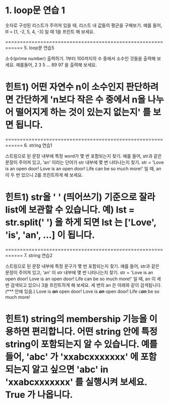 
# 1. loop문 연습 1

숫자로 구성된 리스트가 주어져 있을 때, 리스트 내 값들의 평균을 구해보기.
예를 들어, lll = [1, -2, 5, 4, -3] 일 때 1을 프린트 해 보세요.


============================================================
5. loop문 연습5

소수(prime number) 출력하기.
1부터 100까지의 수 중에서 소수인 것들을 출력해 보세요.
예를들어,
2
3
5
...
89
97
을 출력해 보세요.

힌트1) 어떤 자연수 n이 소수인지 판단하려면 간단하게 'n보다 작은 수 중에서 n을 
나누어 떨어지게 하는 것이 있는지 없는지' 를 보면 됩니다.
============================================================

============================================================
6. string 연습1

스트링으로 된 문장 내부에 특정 word가 몇 번 포함되는지 찾기.
예를 들어, str과 같은 문장이 주어져 있고, 'an' 이라는 단어가 str 내부에 몇 번 나타나는지 찾기.
str = 'Love is an open door! Love is an open door! Life can be so much more!'
일 때, an 이 두 번 있으니 2를 프린트하게 해 보세요.

힌트1) str을 ' ' (띄어쓰기) 기준으로 잘라 list에 보관할 수 있습니다.
		예) lst = str.split(' ') 을 하게 되면
			lst 는 ['Love', 'is', 'an', ...] 이 됩니다.
============================================================

============================================================
7. string 연습2

스트링으로 된 문장 내부에 특정 문구가 몇 번 포함되는지 찾기.
예를 들어, str과 같은 문장이 주어져 있고, 'an' 이 str 내부에 몇 번 나타나는지 찾기.
str = 'Love is an open door! Love is an open door! Life can be so much more!'
일 때, an 이 세 번 검색되고 있으니 3을 프린트하게 해 보세요.
세 번의 an 은 아래와 같이 검색됩니다. (*** 안에 있음.)
Love is ***an*** open door!
Love is ***an*** open door!
Life c***an*** be so much more!

힌트1) string의 membership 기능을 이용하면 편리합니다.
		어떤 string 안에 특정 string이 포함되는지 알 수 있습니다.
		예를 들어, 'abc' 가 'xxabcxxxxxxx' 에 포함되는지 알고 싶으면
		'abc' in 'xxabcxxxxxxx' 를 실행시켜 보세요. True 가 나옵니다.
============================================================
